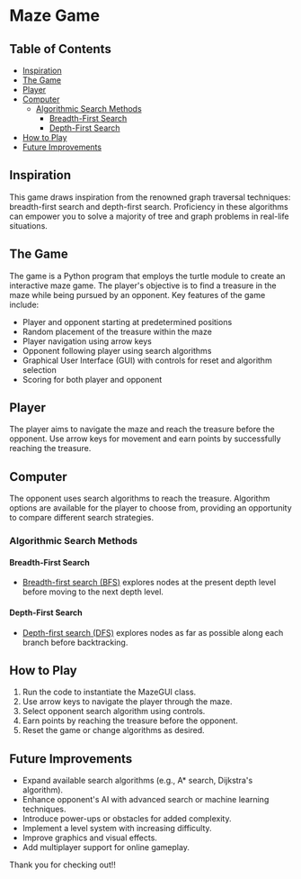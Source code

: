 # Maze Game

## Table of Contents
- [Inspiration](#inspiration)
- [The Game](#the-game)
- [Player](#player)
- [Computer](#computer)
  - [Algorithmic Search Methods](#algorithmic-search-methods)
    - [Breadth-First Search](#breadth-first-search)
    - [Depth-First Search](#depth-first-search)
- [How to Play](#how-to-play)
- [Future Improvements](#future-improvements)

## Inspiration
This game draws inspiration from the renowned graph traversal techniques: breadth-first search and depth-first search. Proficiency in these algorithms can empower you to solve a majority of tree and graph problems in real-life situations.

## The Game
The game is a Python program that employs the turtle module to create an interactive maze game. The player's objective is to find a treasure in the maze while being pursued by an opponent. Key features of the game include:
- Player and opponent starting at predetermined positions
- Random placement of the treasure within the maze
- Player navigation using arrow keys
- Opponent following player using search algorithms
- Graphical User Interface (GUI) with controls for reset and algorithm selection
- Scoring for both player and opponent

## Player
The player aims to navigate the maze and reach the treasure before the opponent. Use arrow keys for movement and earn points by successfully reaching the treasure.

## Computer
The opponent uses search algorithms to reach the treasure. Algorithm options are available for the player to choose from, providing an opportunity to compare different search strategies.

### Algorithmic Search Methods
#### Breadth-First Search
- [Breadth-first search (BFS)](https://en.wikipedia.org/wiki/Breadth-first_search) explores nodes at the present depth level before moving to the next depth level.

#### Depth-First Search
- [Depth-first search (DFS)](https://en.wikipedia.org/wiki/Depth-first_search) explores nodes as far as possible along each branch before backtracking.

## How to Play
1. Run the code to instantiate the MazeGUI class.
2. Use arrow keys to navigate the player through the maze.
3. Select opponent search algorithm using controls.
4. Earn points by reaching the treasure before the opponent.
5. Reset the game or change algorithms as desired.

## Future Improvements
- Expand available search algorithms (e.g., A* search, Dijkstra's algorithm).
- Enhance opponent's AI with advanced search or machine learning techniques.
- Introduce power-ups or obstacles for added complexity.
- Implement a level system with increasing difficulty.
- Improve graphics and visual effects.
- Add multiplayer support for online gameplay.

Thank you for checking out!!
